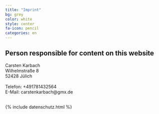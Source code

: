 ```yaml
---
title: "Imprint"
bg: grey
color: white
style: center
fa-icon: pencil
categories: en
---
```


<h2 id="dsg-general-controller">Person responsible for content on this website</h2>
<p>
Carsten Karbach<br/>
Wilhelmstraße 8<br/>  
52428 Jülich<br/>
<br/>
Telefon: +491781432564<br/>  
E-Mail: carstenkarbach@gmx.de<br/>  
</p>
<br/>
{% include datenschutz.html %}